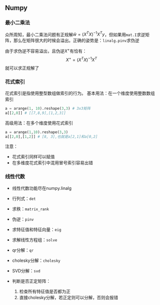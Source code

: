 ## Numpy

### 最小二乘法
众所周知，最小二乘法问题有正规解$\hat{w} = (X^T X)^{-1}X^Ty$，但如果用`mat.I`求逆矩阵，那么在矩阵很大的时候会溢出。正确的姿势是：`linalg.pinv`求伪逆

由于求伪逆不容易溢出，且伪逆$X^+$有恰有：
$$
X^+ = (X^T X)^{-1} X^T
$$
就可以求正规解了

### 花式索引
花式索引是指使用整型数组做索引的行为。
基本用法：在一个维度使用整数数组索引
```python
a = arange(1, 10).reshape(3,3) # 3x3矩阵
a[[2,0]] # [[7,8,9],[1,2,3]]
```
高级用法：在多个维度使用花式索引
```python
a = arange(1,10).reshape(3,3)
a[[2,0],[1,2]] # [8, 3],也就是a[2,1]和a[0,2]
```
注意：
- 花式索引同样可以赋值
- 在多维度花式索引中混用冒号索引容易出错

### 线性代数
- 线性代数功能尽在numpy.linalg
- 行列式：`det`
- 求秩：`matrix_rank`
- 伪逆：`pinv`
- 求特征值和特征向量：`eig`
- 求解线性方程组：`solve`
- qr分解：`qr`
- cholesky分解：`cholesky`
- SVD分解：`svd`
- 判断是否正定矩阵：
  
  1. 检查所有特征值是否都为正
  2. 直接cholesky分解，若正定则可以分解，否则会报错